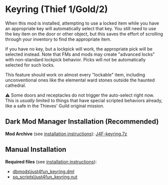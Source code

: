 # Keyring (Thief 1/Gold/2)

When this mod is installed, attempting to use a locked item while you have an appropriate key will automatically select that key. You still need to use the key item on the door or other object, but this saves the effort of scrolling through your inventory to find the appropriate item.

If you have no key, but a lockpick will work, the appropriate pick will be selected instead. Note that FMs and mods may create "advanced locks" with non-standard lockpick behavior. Picks will *not* be automatically selected for such locks.

This feature should work on almost every "lockable" item, including unconventional ones like the elemental ward stones outside the haunted cathedral.

:warning: Some doors and receptacles do not trigger the auto-select right now. This is *usually* limited to things that have special scripted behaviors already, like a safe in the Thieves' Guild original mission.

## Dark Mod Manager Installation (Recommended)

**Mod Archive** (see [installation instructions](Installation%20and%20Removal.md)): [J4F-keyring.7z](https://github.com/saracoth/newdark-mods/releases/download/2.3/J4F-keyring.7z)

## Manual Installation

**Required files** (see [installation instructions](Installation%20and%20Removal.md)):
* [dbmods\just4fun_keyring.dml](../dbmods/just4fun_keyring.dml?raw=1)
* [sq_scripts\just4fun_keyring.nut](../sq_scripts/just4fun_keyring.nut?raw=1)